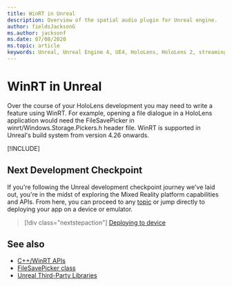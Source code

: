 ```yaml
---
title: WinRT in Unreal
description: Overview of the spatial audio plugin for Unreal engine.
author: fieldsJacksonG
ms.author: jacksonf
ms.date: 07/08/2020
ms.topic: article
keywords: Unreal, Unreal Engine 4, UE4, HoloLens, HoloLens 2, streaming, remoting, mixed reality, development, getting started, features, new project, emulator, documentation, guides, features, holograms, game development, mixed reality headset, windows mixed reality headset, virtual reality headset, WinRT, DLL
---
```

# WinRT in Unreal

Over the course of your HoloLens development you may need to write a feature using WinRT. For example, opening a file dialogue in a HoloLens application would need the FileSavePicker in winrt/Windows.Storage.Pickers.h header file. WinRT is supported in Unreal's build system from version 4.26 onwards.

[!INCLUDE[](includes/tabs-winRT.md)]

## Next Development Checkpoint

If you're following the Unreal development checkpoint journey we've laid out, you're in the midst of exploring the Mixed Reality platform capabilities and APIs. From here, you can proceed to any [topic](unreal-development-overview.md#3-platform-capabilities-and-apis) or jump directly to deploying your app on a device or emulator.

> [!div class="nextstepaction"]
> [Deploying to device](unreal-deploying.md)

## See also
* [C++/WinRT APIs](https://docs.microsoft.com/windows/uwp/cpp-and-winrt-apis/)
* [FileSavePicker class](https://docs.microsoft.com/uwp/api/Windows.Storage.Pickers.FileSavePicker) 
* [Unreal Third-Party Libraries](https://docs.unrealengine.com/Programming/BuildTools/UnrealBuildTool/ThirdPartyLibraries/index.html) 
